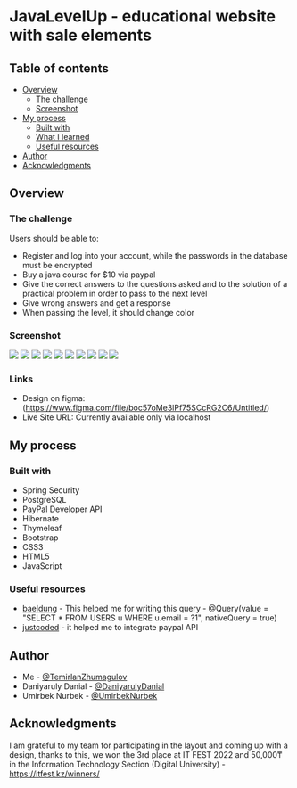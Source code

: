 # JavaLevelUp - educational website with sale elements

## Table of contents

- [Overview](#overview)
  - [The challenge](#the-challenge)
  - [Screenshot](#screenshot)
- [My process](#my-process)
  - [Built with](#built-with)
  - [What I learned](#what-i-learned)
  - [Useful resources](#useful-resources)
- [Author](#author)
- [Acknowledgments](#acknowledgments)


## Overview

### The challenge

Users should be able to:

- Register and log into your account, while the passwords in the database must be encrypted
- Buy a java course for $10 via paypal
- Give the correct answers to the questions asked and to the solution of a practical problem in order to pass to the next level
- Give wrong answers and get a response
- When passing the level, it should change color

### Screenshot

![](./screenshots/1.png)
![](./screenshots/2.png)
![](./screenshots/3.png)
![](./screenshots/4.png)
![](./screenshots/5.png)
![](./screenshots/6.png)
![](./screenshots/7.png)
![](./screenshots/8.png)
![](./screenshots/9.png)
![](./screenshots/10.png)

### Links

- Design on figma: (https://www.figma.com/file/boc57oMe3lPf75SCcRG2C6/Untitled/)
- Live Site URL: Currently available only via localhost

## My process

### Built with

- Spring Security
- PostgreSQL
- PayPal Developer API
- Hibernate
- Thymeleaf
- Bootstrap
- CSS3
- HTML5
- JavaScript


### Useful resources

- [baeldung](https://www.baeldung.com/spring-data-jpa-query/) - This helped me for writing this query - @Query(value = "SELECT * FROM USERS u WHERE u.email = ?1", nativeQuery = true)
- [justcoded](https://justcoded.com/blog/how-to-integrate-a-payment-gateway-into-a-website/) - it helped me to integrate paypal API

## Author

- Me - [@TemirlanZhumagulov](https://github.com/TemirlanZhumagulov)
- Daniyaruly Danial - [@DaniyarulyDanial]()
- Umirbek Nurbek - [@UmirbekNurbek]()

## Acknowledgments

I am grateful to my team for participating in the layout and coming up with a design, thanks to this, we won the 3rd place at IT FEST 2022 and 50,000₸ in the Information Technology Section (Digital University) - https://itfest.kz/winners/


